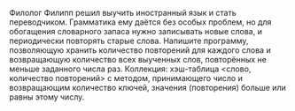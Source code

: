 Филолог Филипп решил выучить иностранный язык и стать переводчиком. Грамматика ему даётся без особых проблем, но для обогащения словарного запаса нужно записывать новые слова, и периодически повторять старые слова. Напишите программу, позволяющую хранить количество повторений для каждого слова и возвращающую количество всех выученных слов, повторённых не меньше заданного числа раз.
Коллекция: хэш-таблица <слово, количество повторений> с методом, принимающего число и возвращающим количество ключей, значения (повторения) больше или равны этому числу.
